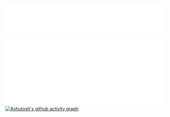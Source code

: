 ![Hello](hello.png)
![Hello](divider.png)
![Hello](paragraph.png)
[![Ashutosh's github activity graph](https://github-readme-activity-graph.cyclic.app/graph?username=hicapa&theme=github-compact)](https://github.com/ashutosh00710/github-readme-activity-graph)

